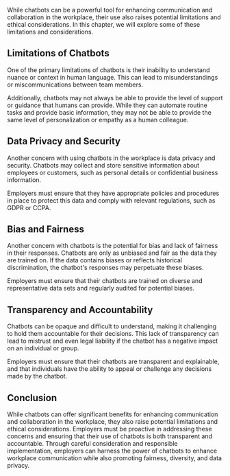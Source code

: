 
While chatbots can be a powerful tool for enhancing communication and collaboration in the workplace, their use also raises potential limitations and ethical considerations. In this chapter, we will explore some of these limitations and considerations.

Limitations of Chatbots
-----------------------

One of the primary limitations of chatbots is their inability to understand nuance or context in human language. This can lead to misunderstandings or miscommunications between team members.

Additionally, chatbots may not always be able to provide the level of support or guidance that humans can provide. While they can automate routine tasks and provide basic information, they may not be able to provide the same level of personalization or empathy as a human colleague.

Data Privacy and Security
-------------------------

Another concern with using chatbots in the workplace is data privacy and security. Chatbots may collect and store sensitive information about employees or customers, such as personal details or confidential business information.

Employers must ensure that they have appropriate policies and procedures in place to protect this data and comply with relevant regulations, such as GDPR or CCPA.

Bias and Fairness
-----------------

Another concern with chatbots is the potential for bias and lack of fairness in their responses. Chatbots are only as unbiased and fair as the data they are trained on. If the data contains biases or reflects historical discrimination, the chatbot's responses may perpetuate these biases.

Employers must ensure that their chatbots are trained on diverse and representative data sets and regularly audited for potential biases.

Transparency and Accountability
-------------------------------

Chatbots can be opaque and difficult to understand, making it challenging to hold them accountable for their decisions. This lack of transparency can lead to mistrust and even legal liability if the chatbot has a negative impact on an individual or group.

Employers must ensure that their chatbots are transparent and explainable, and that individuals have the ability to appeal or challenge any decisions made by the chatbot.

Conclusion
----------

While chatbots can offer significant benefits for enhancing communication and collaboration in the workplace, they also raise potential limitations and ethical considerations. Employers must be proactive in addressing these concerns and ensuring that their use of chatbots is both transparent and accountable. Through careful consideration and responsible implementation, employers can harness the power of chatbots to enhance workplace communication while also promoting fairness, diversity, and data privacy.
